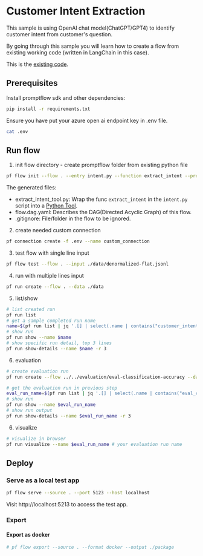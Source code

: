 # Customer Intent Extraction

This sample is using OpenAI chat model(ChatGPT/GPT4) to identify customer intent from customer's question.

By going through this sample you will learn how to create a flow from existing working code (written in LangChain in this case).

This is the [existing code](./intent.py).

## Prerequisites
Install promptflow sdk and other dependencies:

```bash
pip install -r requirements.txt
```

Ensure you have put your azure open ai endpoint key in .env file.

```bash
cat .env
```

## Run flow

1. init flow directory - create promptflow folder from existing python file
```bash
pf flow init --flow . --entry intent.py --function extract_intent --prompt-template chat_prompt=user_intent_zero_shot.jinja2
```
The generated files:
- extract_intent_tool.py: Wrap the func `extract_intent` in the `intent.py` script into a [Python Tool](https://promptflow.azurewebsites.net/tools-reference/python-tool.html).
- flow.dag.yaml: Describes the DAG(Directed Acyclic Graph) of this flow.
- .gitignore: File/folder in the flow to be ignored.

2. create needed custom connection
```bash
pf connection create -f .env --name custom_connection
```

3. test flow with single line input
```bash
pf flow test --flow . --input ./data/denormalized-flat.jsonl
```

4. run with multiple lines input
```bash
pf run create --flow . --data ./data
```

5. list/show 

```bash
# list created run
pf run list
# get a sample completed run name
name=$(pf run list | jq '.[] | select(.name | contains("customer_intent_extraction")) | .name'| head -n 1 | tr -d '"')
# show run
pf run show --name $name
# show specific run detail, top 3 lines
pf run show-details --name $name -r 3
```

6. evaluation

```bash
# create evaluation run
pf run create --flow ../../evaluation/eval-classification-accuracy --data ./data --column-mapping groundtruth='${data.intent}' prediction='${run.outputs.output}' --run $name
```

```bash
# get the evaluation run in previous step
eval_run_name=$(pf run list | jq '.[] | select(.name | contains("eval_classification_accuracy")) | .name'| head -n 1 | tr -d '"')
# show run
pf run show --name $eval_run_name
# show run output
pf run show-details --name $eval_run_name -r 3
```

6. visualize
```bash
# visualize in browser
pf run visualize --name $eval_run_name # your evaluation run name
```

## Deploy 

### Serve as a local test app

```bash
pf flow serve --source . --port 5123 --host localhost
```
Visit http://localhost:5213 to access the test app.

### Export

#### Export as docker
```bash
# pf flow export --source . --format docker --output ./package
```